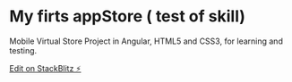 # My firts appStore ( test of skill)
Mobile Virtual Store Project in Angular, HTML5 and CSS3, for learning and testing.


[Edit on StackBlitz ⚡️](https://stackblitz.com/edit/angular-wdl7f1-k55dse)
